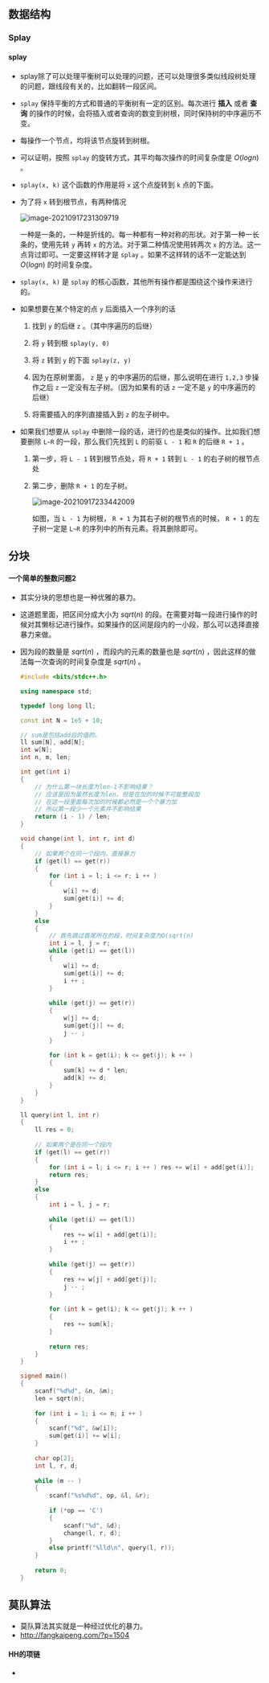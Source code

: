 ## 数据结构

### Splay

#### splay

+ splay除了可以处理平衡树可以处理的问题，还可以处理很多类似线段树处理的问题，跟线段有关的，比如翻转一段区间。

+ `splay` 保持平衡的方式和普通的平衡树有一定的区别。每次进行 **插入** 或者 **查询** 的操作的时候，会将插入或者查询的数变到树根，同时保持树的中序遍历不变。

+ 每操作一个节点，均将该节点旋转到树根。

+ 可以证明，按照 `splay` 的旋转方式，其平均每次操作的时间复杂度是 $O(logn)$ 。

+ `splay(x, k)` 这个函数的作用是将 `x` 这个点旋转到 `k` 点的下面。

+ 为了将 `x` 转到根节点，有两种情况

  ![image-20210917231309719](https://raw.githubusercontent.com/smallzhong/new-picgo-pic-bed/main/image-20210917231309719.png)

  一种是一条的，一种是折线的。每一种都有一种对称的形状。对于第一种一长条的，使用先转 `y` 再转 `x` 的方法。对于第二种情况使用转两次 `x` 的方法。这一点背过即可。一定要这样转才是 `splay` 。如果不这样转的话不一定能达到 $O(logn)$ 的时间复杂度。

+ `splay(x, k)` 是 `splay` 的核心函数，其他所有操作都是围绕这个操作来进行的。

+ 如果想要在某个特定的点 `y` 后面插入一个序列的话

  1. 找到 `y` 的后继 `z` 。（其中序遍历的后继）

  2. 将 `y` 转到根 `splay(y, 0)`

  3. 将 `z` 转到 `y` 的下面 `splay(z, y)` 
  4. 因为在原树里面， `z` 是 `y` 的中序遍历的后继，那么说明在进行 `1,2,3` 步操作之后 `z` 一定没有左子树。（因为如果有的话 `z` 一定不是 `y` 的中序遍历的后继）
  5. 将需要插入的序列直接插入到 `z` 的左子树中。

+ 如果我们想要从 `splay` 中删除一段的话，进行的也是类似的操作。比如我们想要删除 `L~R` 的一段，那么我们先找到 `L` 的前驱 `L - 1` 和 `R` 的后继 `R + 1` 。

  1. 第一步，将 `L - 1` 转到根节点处，将 `R + 1` 转到 `L - 1` 的右子树的根节点处

  2. 第二步，删除 `R + 1` 的左子树。

     ![image-20210917233442009](https://raw.githubusercontent.com/smallzhong/new-picgo-pic-bed/main/image-20210917233442009.png)

     如图，当 `L - 1` 为树根， `R + 1` 为其右子树的根节点的时候， `R + 1` 的左子树一定是 `L~R` 的序列中的所有元素。将其删除即可。

##  分块

#### 一个简单的整数问题2

+ 其实分块的思想也是一种优雅的暴力。

+ 这道题里面，把区间分成大小为 $sqrt(n)$ 的段。在需要对每一段进行操作的时候对其懒标记进行操作。如果操作的区间是段内的一小段，那么可以选择直接暴力来做。

+ 因为段的数量是 $sqrt(n)$  ，而段内的元素的数量也是 $sqrt(n)$ ，因此这样的做法每一次查询的时间复杂度是 $sqrt(n)$ 。

  ```cpp
  #include <bits/stdc++.h>
  
  using namespace std;
  
  typedef long long ll;
  
  const int N = 1e5 + 10;
  
  // sum是包括add后的值的。
  ll sum[N], add[N];
  int w[N];
  int n, m, len;
  
  int get(int i)
  {
      // 为什么第一块长度为len-1不影响结果？
      // 应该是因为虽然长度为len，但是在加的时候不可能整段加
      // 在这一段里面每次加的时候都必然是一个个暴力加
      // 所以第一段少一个元素并不影响结果
      return (i - 1) / len;
  }
  
  void change(int l, int r, int d)
  {
      // 如果两个在同一个段内，直接暴力
      if (get(l) == get(r))
      {
          for (int i = l; i <= r; i ++ ) 
          {
              w[i] += d;
              sum[get(i)] += d;
          }
      }
      else
      {
          // 首先跳过首尾所在的段，时间复杂度为O(sqrt(n)
          int i = l, j = r;
          while (get(i) == get(l))
          {
              w[i] += d;
              sum[get(i)] += d;
              i ++ ;
          }
          
          while (get(j) == get(r))
          {
              w[j] += d;
              sum[get(j)] += d;
              j -- ;
          }
          
          for (int k = get(i); k <= get(j); k ++ ) 
          {
              sum[k] += d * len;
              add[k] += d;
          }
      }
  }
  
  ll query(int l, int r)
  {
      ll res = 0;
      
      // 如果两个是在同一个段内
      if (get(l) == get(r)) 
      {
          for (int i = l; i <= r; i ++ ) res += w[i] + add[get(i)];
          return res;
      }
      else
      {
          int i = l, j = r;
          
          while (get(i) == get(l)) 
          {
              res += w[i] + add[get(i)];
              i ++ ;
          }
          
          while (get(j) == get(r))
          {
              res += w[j] + add[get(j)];
              j -- ;
          }
          
          for (int k = get(i); k <= get(j); k ++ ) 
          {
              res += sum[k];
          }
          
          return res;
      }
  }
  
  signed main()
  {
      scanf("%d%d", &n, &m);
      len = sqrt(n);
      
      for (int i = 1; i <= n; i ++ ) 
      {
          scanf("%d", &w[i]);
          sum[get(i)] += w[i];
      }
      
      char op[2];
      int l, r, d;
      
      while (m -- ) 
      {
          scanf("%s%d%d", op, &l, &r);
          
          if (*op == 'C')
          {
              scanf("%d", &d);
              change(l, r, d);
          }
          else printf("%lld\n", query(l, r));
      }
      
      return 0;
  }
  ```

  

## 莫队算法

+ 莫队算法其实就是一种经过优化的暴力。
+ http://fangkaipeng.com/?p=1504

#### HH的项链

+ 